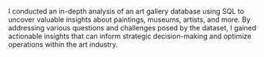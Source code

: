 I conducted an in-depth analysis of an art gallery database using SQL to uncover valuable insights about paintings, museums, artists, and more. By addressing various questions and challenges posed by the dataset, I gained actionable insights that can inform strategic decision-making and optimize operations within the art industry.
